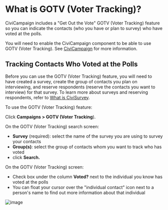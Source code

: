 # What is GOTV (Voter Tracking)?

CiviCampaign includes a "Get Out the Vote" GOTV (Voter Tracking) feature
so you can indicate the contacts (who you have or plan to survey) who
have voted at the polls.

You will need to enable the CiviCampaign component to be able to use GOTV (Voter Tracking). See [CiviCampaign](campaign/what-is-civicampaign.md) for more information.

## Tracking Contacts Who Voted at the Polls

Before you can use the GOTV (Voter Tracking) feature, you will need to have created a survey, create the group of contacts you plan on interviewing, and reserve respondents (reserve the contacts you want to interview) for that survey. To learn more about surveys and reserving respondents, refer to [What is CiviSurvey](survey/what-is-civisurvey.md). 

To use the GOTV (Voter Tracking) feature:

Click **Campaigns > GOTV (Voter Tracking**).

On the GOTV (Voter Tracking) search screen:

-   **Survey** (required): select the name of the survey you are using
    to survey your contacts
-   **Group(s)**: select the group of contacts whom you want to track
    who has voted
-   click **Search.**

On the GOTV (Voter Tracking) screen:

-   Check box under the column **Voted?** next to the individual you
    know has voted at the polls
-   You can float your cursor over the "individual contact" icon next to
    a person's name to find out more information about that individual

![image](img/GOTV_tracking.png)

